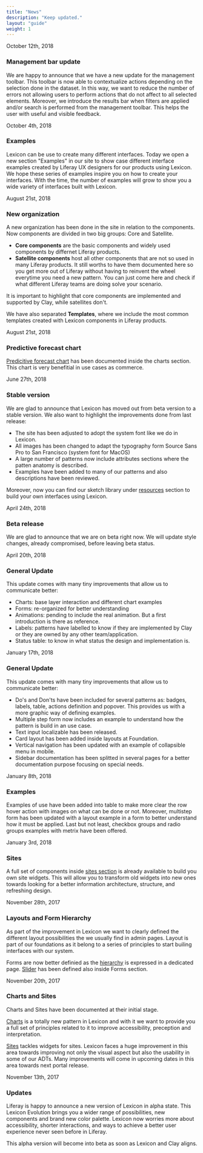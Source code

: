 ```yaml
---
title: "News"
description: "Keep updated."
layout: "guide"
weight: 1
---
```


<time>October 12th, 2018</time>

### Management bar update

We are happy to announce that we have a new update for the management toolbar. This toolbar is now able to contextualize actions depending on the selection done in the dataset. In this way, we want to reduce the number of errors not allowing users to perform actions that do not affect to all selected elements.
Moreover, we introduce the results bar when filters are applied and/or search is performed from the management toolbar. This helps the user with useful and visible feedback.

<time>October 4th, 2018</time>

### Examples

Lexicon can be use to create many different interfaces. Today we open a new section "Examples" in our site to show case different interface examples created by Liferay UX designers for our products using Lexicon. We hope these series of examples inspire you on how to create your interfaces. With the time, the number of examples will grow to show you a wide variety of interfaces built with Lexicon.


<time>August 21st, 2018</time>

### New organization

A new organization has been done in the site in relation to the components. Now components are divided in two big groups: Core and Satellite.

* **Core components** are the basic components and widely used components by differnet Liferay products.
* **Satellite components** host all other components that are not so used in many Liferay products. It still worths to have them documented here so you get more out of Liferay without having to reinvent the wheel everytime you need a new pattern. You can just come here and check if what different Liferay teams are doing solve your scenario.

It is important to highlight that core components are implemented and supported by Clay, while satellites don't.

We have also separated **Templates**, where we include the most common templates created with Lexicon components in Liferay products.

<time>August 21st, 2018</time>

### Predictive forecast chart

[Predicitive forecast chart](../patterns/Charts/chart-forecast.html) has been documented inside the charts section. This chart is very benefitial in use cases as commerce.

<time>June 27th, 2018</time>

### Stable version

We are glad to announce that Lexicon has moved out from beta version to a stable version.
We also want to highlight the improvements done from last release:
* The site has been adjusted to adopt the system font like we do in Lexicon.
* All images has been changed to adapt the typography form Source Sans Pro to San Francisco (system font for MacOS)
* A large number of patterns now include attributes sections where the patten anatomy is described.
* Examples have been added to many of our patterns and also descriptions have been reviewed.

Moreover, now you can find our sketch library under [resources](../resouces/index.html) section to build your own interfaces using Lexicon.

<time>April 24th, 2018</time>

### Beta release

We are glad to announce that we are on beta right now. We will update style changes, already compromised, before leaving beta status.

<time>April 20th, 2018</time>

### General Update

This update comes with many tiny improvements that allow us to communicate better:
* Charts: base layer interaction and different chart examples
* Forms: re-organized for better understanding
* Animations: pending to include the real animation. But a first introduction is there as reference.
* Labels: patterns have labelled to know if they are implemented by Clay or they are owned by any other team/application.
* Status table: to know in what status the design and implementation is.


<time>January 17th, 2018</time>

### General Update

This update comes with many tiny improvements that allow us to communicate better:
* Do's and Don'ts have been included for several patterns as: badges, labels, table, actions definition and popover. This provides us with a more graphic way of defining examples.
* Multiple step form now includes an example to understand how the pattern is build in an use case.
* Text input localizable has been released.
* Card layout has been added inside layouts at Foundation.
* Vertical navigation has been updated with an example of collapsible menu in mobile.
* Sidebar documentation has been splitted in several pages for a better documentation purpose focusing on special needs.

<time>January 8th, 2018</time>

### Examples 

Examples of use have been added into table to make more clear the row hover action with images on what can be done or not. Moreover, multistep form has been updated with a layout example in a form to better understand how it must be applied. Last but not least, checkbox groups and radio groups examples with metrix have been offered.

<time>January 3rd, 2018</time>

### Sites 

A full set of components inside [sites section](../patterns/Sites/sites.html) is already available to build you own site widgets. This will allow you to transform old widgets into new ones towards looking for a better information architecture, structure, and refreshing design.

<time>November 28th, 2017</time>

### Layouts and Form Hierarchy 

As part of the improvement in Lexicon we want to clearly defined the different layout possibilities the we usually find in admin pages. Layout is part of our foundations as it belong to a series of principles to start builing interfaces with our system.

Forms are now better definied as the [hierarchy](../patterns/Forms/formsHierarchy.html) is expressed in a dedicated page. [Slider](../patterns/Forms/slider.html) has been defined also inside Forms section.

<time>November 20th, 2017</time>

### Charts and Sites

Charts and Sites have been documented at their initial stage.

[Charts](../patterns/Charts/charts.html) is a totally new pattern in Lexicon and with it we want to provide you a full set of principles related to it to improve accessibility, preception and interpretation.

[Sites](../patterns/Sites/sites.html) tackles widgets for sites. Lexicon faces a huge improvement in this area towards improving not only the visual aspect but also the usability in some of our ADTs. Many improvements will come in upcoming dates in this area towards next portal release.


<time>November 13th, 2017</time>

### Updates

Liferay is happy to announce a new version of Lexicon in alpha state. This Lexicon Evolution brings you a wider range of possibilities, new components and brand new color palette. Lexicon now worries more about accessibility, shorter interactions, and ways to achieve a better user experience never seen before in Liferay.

This alpha version will become into beta as soon as Lexicon and Clay aligns.